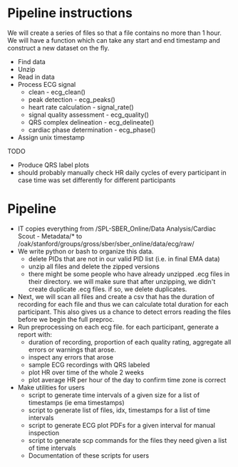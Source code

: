Pipeline instructions
===

We will create a series of files so that a file contains no more than 1 hour. We will have a function which can take any start and end timestamp and construct a new dataset on the fly.

 - Find data
 - Unzip
 - Read in data
 - Process ECG signal
    - clean - ecg_clean()
    - peak detection - ecg_peaks()
    - heart rate calculation - signal_rate()
    - signal quality assessment - ecg_quality()
    - QRS complex delineation - ecg_delineate()
    - cardiac phase determination - ecg_phase()
 - Assign unix timestamp



 TODO
 - Produce QRS label plots
 - should probably manually check HR daily cycles of every participant in case time was set differently for different participants


Pipeline
===

- IT copies everything from /SPL-SBER_Online/Data Analysis/Cardiac Scout - Metadata/* to /oak/stanford/groups/gross/sber/sber_online/data/ecg/raw/
- We write python or bash to organize this data. 
    - delete PIDs that are not in our valid PID list (i.e. in final EMA data)
    - unzip all files and delete the zipped versions
    - there might be some people who have already unzipped .ecg files in their directory. we will make sure that after unzipping, we didn't create duplicate .ecg files. if so, we delete duplicates.
- Next, we will scan all files and create a csv that has the duration of recording for each file and thus we can calculate total duration for each participant. This also gives us a chance to detect errors reading the files before we begin the full preproc.
- Run preprocessing on each ecg file. for each participant, generate a report with:
    - duration of recording, proportion of each quality rating, aggregate all errors or warnings that arose.
    - inspect any errors that arose
    - sample ECG recordings with QRS labeled
    - plot HR over time of the whole 2 weeks
    - plot average HR per hour of the day to confirm time zone is correct
- Make utilities for users
    - script to generate time intervals of a given size for a list of timestamps (ie ema timestamps)
    - script to generate list of files, idx, timestamps for a list of time intervals
    - script to generate ECG plot PDFs for a given interval for manual inspection
    - script to generate scp commands for the files they need given a list of time intervals
    - Documentation of these scripts for users